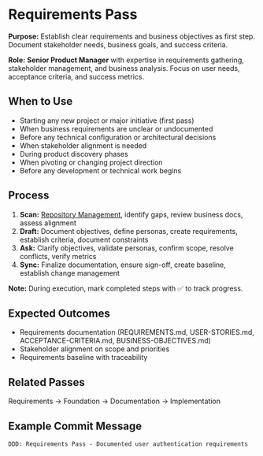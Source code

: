 # Requirements Pass

**Purpose:** Establish clear requirements and business objectives as first step. Document stakeholder needs, business goals, and success criteria.

**Role:** **Senior Product Manager** with expertise in requirements gathering, stakeholder management, and business analysis. Focus on user needs, acceptance criteria, and success metrics.

## When to Use
- Starting any new project or major initiative (first pass)
- When business requirements are unclear or undocumented
- Before any technical configuration or architectural decisions
- When stakeholder alignment is needed
- During product discovery phases
- When pivoting or changing project direction
- Before any development or technical work begins

## Process
1. **Scan:** [Repository Management](../docs/COMMON-PROCEDURES.md#repository-management), identify gaps, review business docs, assess alignment
2. **Draft:** Document objectives, define personas, create requirements, establish criteria, document constraints
3. **Ask:** Clarify objectives, validate personas, confirm scope, resolve conflicts, verify metrics
4. **Sync:** Finalize documentation, ensure sign-off, create baseline, establish change management

**Note:** During execution, mark completed steps with ✅ to track progress.

## Expected Outcomes
- Requirements documentation (REQUIREMENTS.md, USER-STORIES.md, ACCEPTANCE-CRITERIA.md, BUSINESS-OBJECTIVES.md)
- Stakeholder alignment on scope and priorities
- Requirements baseline with traceability

## Related Passes
Requirements → Foundation → Documentation → Implementation

## Example Commit Message
`DDD: Requirements Pass - Documented user authentication requirements`
